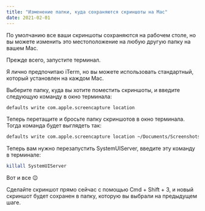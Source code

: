 ```yaml
---
title: "Изменение папки, куда сохраняются скриншоты на Mac"
date: 2021-02-01
---
```


По умолчанию все ваши скриншоты сохраняются на рабочем столе, но вы можете изменить это местоположение на любую другую папку на вашем Mac.

Прежде всего, запустите терминал.

Я лично предпочитаю iTerm, но вы можете использовать стандартный, который установлен на каждом Mac.

Выберите папку, куда вы хотите поместить скриншоты, и введите следующую команду в окно терминала:

```bash
defaults write com.apple.screencapture location
```

Теперь перетащите и бросьте папку скриншотов в окно терминала. Тогда команда будет выглядеть так:

```bash
defaults write com.apple.screencapture location ~/Documents/Screenshots
```

Теперь вам нужно перезапустить SystemUIServer, введите эту команду в терминале:

```bash
killall SystemUIServer
```

Вот и все 😉

Сделайте скриншот прямо сейчас с помощью Cmd + Shift + 3, и новый скриншот будет сохранен в папку, которую вы выбрали на предыдущем шаге.

